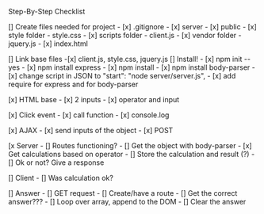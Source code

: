 Step-By-Step Checklist 

[] Create files needed for project 
    - [x] .gitignore
    - [x] server
        - [x] public
            - [x] style folder
                - style.css
            - [x] scripts folder
                - client.js
            - [x] vendor folder
                - jquery.js
            - [x] index.html

 [] Link base files 
    -[x] client.js, style.css, jquery.js
 [] Install!
    - [x] npm init --yes
    - [x] npm install express
    - [x] npm install 
    - [x] npm install body-parser
    - [x] change script in JSON to "start": "node server/server.js",
    - [x] add require for express and for body-parser

[x] HTML base
    - [x] 2 inputs 
    - [x] operator and input 

[x] Click event
    - [x] call function 
    - [x] console.log

[x] AJAX
    - [x] send inputs of the object 
        - [x] POST

[x Server
    - [] Routes functioning? 
        - [] Get the object with body-parser
        - [x] Get calculations based on operator
        - [] Store the calculation and result (?)
        - [] Ok or not? Give a response

[] Client
    - [] Was calculation ok? 

[] Answer
    - [] GET request 
        - [] Create/have a route
        - [] Get the correct answer??? 
    - [] Loop over array, append to the DOM 
    - [] Clear the answer 
        



